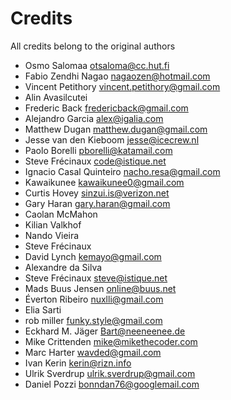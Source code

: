 Credits
=======

All credits belong to the original authors

* Osmo Salomaa <otsaloma@cc.hut.fi>
* Fabio Zendhi Nagao <nagaozen@hotmail.com>
* Vincent Petithory <vincent.petithory@gmail.com>
* Alin Avasilcutei
* Frederic Back <fredericback@gmail.com>
* Alejandro Garcia <alex@igalia.com>
* Matthew Dugan <matthew.dugan@gmail.com>
* Jesse van den Kieboom <jesse@icecrew.nl>
* Paolo Borelli <pborelli@katamail.com>
* Steve Frécinaux <code@istique.net>
* Ignacio Casal Quinteiro <nacho.resa@gmail.com>
* Kawaikunee <kawaikunee0@gmail.com>
* Curtis Hovey <sinzui.is@verizon.net>
* Gary Haran <gary.haran@gmail.com>
* Caolan McMahon
* Kilian Valkhof
* Nando Vieira <fnando dot vieira at gmail dot com>
* Steve Frécinaux
* David Lynch <kemayo@gmail.com>
* Alexandre da Silva <lexrupy at gmail dot com>
* Steve Frécinaux <steve@istique.net>
* Mads Buus Jensen <online@buus.net>
* Éverton Ribeiro <nuxlli@gmail.com>
* Elia Sarti
* rob miller <funky.style@gmail.com>
* Eckhard M. Jäger <Bart@neeneenee.de>
* Mike Crittenden <mike@mikethecoder.com>
* Marc Harter <wavded@gmail.com>
* Ivan Kerin <kerin@rizn.info>
* Ulrik Sverdrup <ulrik.sverdrup@gmail.com>
* Daniel Pozzi <bonndan76@googlemail.com>

